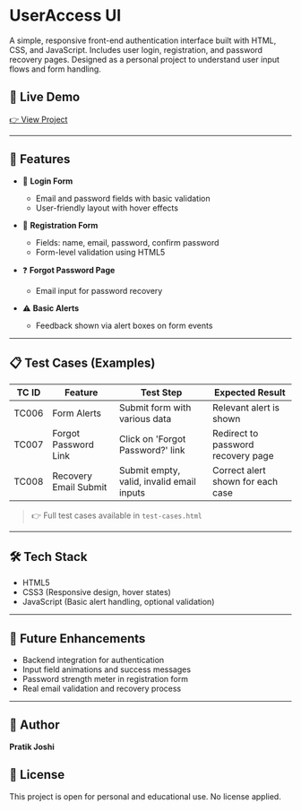 # UserAccess UI

A simple, responsive front-end authentication interface built with HTML, CSS, and JavaScript. Includes user login, registration, and password recovery pages. Designed as a personal project to understand user input flows and form handling.

## 🔗 Live Demo

[👉 View Project](https://pratiks-desk.site/practice-hub/user-access-ui/login.html)

---

## 📌 Features

- 🔐 **Login Form**
  - Email and password fields with basic validation
  - User-friendly layout with hover effects

- 📝 **Registration Form**
  - Fields: name, email, password, confirm password
  - Form-level validation using HTML5

- ❓ **Forgot Password Page**
  - Email input for password recovery

- ⚠️ **Basic Alerts**
  - Feedback shown via alert boxes on form events

---

## 📋 Test Cases (Examples)

| TC ID  | Feature                 | Test Step                                  | Expected Result                         |
|--------|-------------------------|--------------------------------------------|------------------------------------------|
| TC006  | Form Alerts             | Submit form with various data              | Relevant alert is shown                  |
| TC007  | Forgot Password Link    | Click on 'Forgot Password?' link           | Redirect to password recovery page       |
| TC008  | Recovery Email Submit   | Submit empty, valid, invalid email inputs  | Correct alert shown for each case        |

> 👉 Full test cases available in `test-cases.html`

---

## 🛠️ Tech Stack

- HTML5
- CSS3 (Responsive design, hover states)
- JavaScript (Basic alert handling, optional validation)

---

## 🚀 Future Enhancements

- Backend integration for authentication
- Input field animations and success messages
- Password strength meter in registration form
- Real email validation and recovery process

---

## 👤 Author

**Pratik Joshi**

## 📃 License

This project is open for personal and educational use. No license applied.


